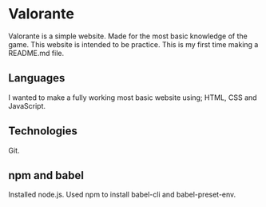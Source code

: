 # Valorante
Valorante is a simple website. Made for the most basic knowledge of the game. 
This website is intended to be practice. This is my first time making a README.md file.

## Languages
I wanted to make a fully working most basic website using; HTML, CSS and JavaScript.

## Technologies
Git. 

## npm and babel 
Installed node.js. Used npm to install babel-cli and babel-preset-env.
